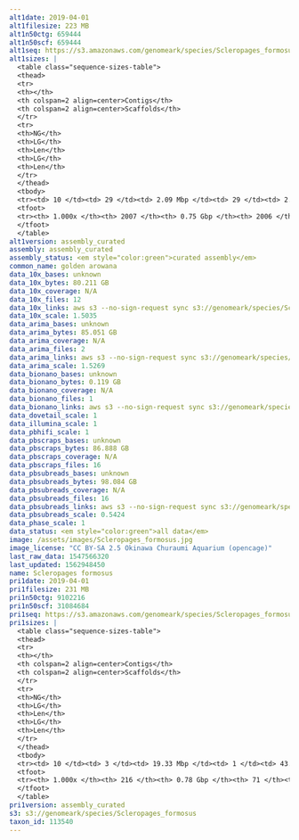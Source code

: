 ```yaml
---
alt1date: 2019-04-01
alt1filesize: 223 MB
alt1n50ctg: 659444
alt1n50scf: 659444
alt1seq: https://s3.amazonaws.com/genomeark/species/Scleropages_formosus/fSclFor1/assembly_curated/fSclFor1.alt.cur.20190401.fasta.gz
alt1sizes: |
  <table class="sequence-sizes-table">
  <thead>
  <tr>
  <th></th>
  <th colspan=2 align=center>Contigs</th>
  <th colspan=2 align=center>Scaffolds</th>
  </tr>
  <tr>
  <th>NG</th>
  <th>LG</th>
  <th>Len</th>
  <th>LG</th>
  <th>Len</th>
  </tr>
  </thead>
  <tbody>
  <tr><td> 10 </td><td> 29 </td><td> 2.09 Mbp </td><td> 29 </td><td> 2.09 Mbp </td></tr>  <tr><td> 20 </td><td> 71 </td><td> 1.49 Mbp </td><td> 71 </td><td> 1.49 Mbp </td></tr>  <tr><td> 30 </td><td> 130 </td><td> 1.13 Mbp </td><td> 130 </td><td> 1.13 Mbp </td></tr>  <tr><td> 40 </td><td> 206 </td><td> 0.86 Mbp </td><td> 206 </td><td> 0.86 Mbp </td></tr>  <tr style="background-color:#cccccc;"><td> 50 </td><td> 306 </td><td> 0.66 Mbp </td><td> 306 </td><td> 0.66 Mbp </td></tr>  <tr><td> 60 </td><td> 435 </td><td> 0.52 Mbp </td><td> 435 </td><td> 0.52 Mbp </td></tr>  <tr><td> 70 </td><td> 602 </td><td> 0.39 Mbp </td><td> 602 </td><td> 0.39 Mbp </td></tr>  <tr><td> 80 </td><td> 832 </td><td> 0.27 Mbp </td><td> 832 </td><td> 0.27 Mbp </td></tr>  <tr><td> 90 </td><td> 1174 </td><td> 0.18 Mbp </td><td> 1173 </td><td> 0.18 Mbp </td></tr>  <tr><td> 100 </td><td> 2006 </td><td> 147  bp </td><td> 2005 </td><td> 147  bp </td></tr>  </tbody>
  <tfoot>
  <tr><th> 1.000x </th><th> 2007 </th><th> 0.75 Gbp </th><th> 2006 </th><th> 0.75 Gbp </th></tr>
  </tfoot>
  </table>
alt1version: assembly_curated
assembly: assembly_curated
assembly_status: <em style="color:green">curated assembly</em>
common_name: golden arowana
data_10x_bases: unknown
data_10x_bytes: 80.211 GB
data_10x_coverage: N/A
data_10x_files: 12
data_10x_links: aws s3 --no-sign-request sync s3://genomeark/species/Scleropages_formosus/fSclFor1/genomic_data/10x/ .<br>
data_10x_scale: 1.5035
data_arima_bases: unknown
data_arima_bytes: 85.051 GB
data_arima_coverage: N/A
data_arima_files: 2
data_arima_links: aws s3 --no-sign-request sync s3://genomeark/species/Scleropages_formosus/fSclFor1/genomic_data/arima/ .<br>
data_arima_scale: 1.5269
data_bionano_bases: unknown
data_bionano_bytes: 0.119 GB
data_bionano_coverage: N/A
data_bionano_files: 1
data_bionano_links: aws s3 --no-sign-request sync s3://genomeark/species/Scleropages_formosus/fSclFor1/genomic_data/bionano/ .<br>
data_dovetail_scale: 1
data_illumina_scale: 1
data_pbhifi_scale: 1
data_pbscraps_bases: unknown
data_pbscraps_bytes: 86.888 GB
data_pbscraps_coverage: N/A
data_pbscraps_files: 16
data_pbsubreads_bases: unknown
data_pbsubreads_bytes: 98.084 GB
data_pbsubreads_coverage: N/A
data_pbsubreads_files: 16
data_pbsubreads_links: aws s3 --no-sign-request sync s3://genomeark/species/Scleropages_formosus/fSclFor1/genomic_data/pacbio/ . --exclude "*scraps.bam* --exclude "*ccs.bam*"<br>
data_pbsubreads_scale: 0.5424
data_phase_scale: 1
data_status: <em style="color:green">all data</em>
image: /assets/images/Scleropages_formosus.jpg
image_license: "CC BY-SA 2.5 Okinawa Churaumi Aquarium (opencage)"
last_raw_data: 1547566320
last_updated: 1562948450
name: Scleropages formosus
pri1date: 2019-04-01
pri1filesize: 231 MB
pri1n50ctg: 9102216
pri1n50scf: 31084684
pri1seq: https://s3.amazonaws.com/genomeark/species/Scleropages_formosus/fSclFor1/assembly_curated/fSclFor1.pri.cur.20190401.fasta.gz
pri1sizes: |
  <table class="sequence-sizes-table">
  <thead>
  <tr>
  <th></th>
  <th colspan=2 align=center>Contigs</th>
  <th colspan=2 align=center>Scaffolds</th>
  </tr>
  <tr>
  <th>NG</th>
  <th>LG</th>
  <th>Len</th>
  <th>LG</th>
  <th>Len</th>
  </tr>
  </thead>
  <tbody>
  <tr><td> 10 </td><td> 3 </td><td> 19.33 Mbp </td><td> 1 </td><td> 43.58 Mbp </td></tr>  <tr><td> 20 </td><td> 8 </td><td> 13.98 Mbp </td><td> 3 </td><td> 39.06 Mbp </td></tr>  <tr><td> 30 </td><td> 14 </td><td> 11.90 Mbp </td><td> 5 </td><td> 38.29 Mbp </td></tr>  <tr><td> 40 </td><td> 22 </td><td> 9.87 Mbp </td><td> 7 </td><td> 32.82 Mbp </td></tr>  <tr style="background-color:#cccccc;"><td> 50 </td><td> 30 </td><td style="background-color:#88ff88;"> 9.10 Mbp </td><td> 10 </td><td style="background-color:#88ff88;"> 31.08 Mbp </td></tr>  <tr><td> 60 </td><td> 39 </td><td> 7.19 Mbp </td><td> 12 </td><td> 29.67 Mbp </td></tr>  <tr><td> 70 </td><td> 52 </td><td> 5.14 Mbp </td><td> 15 </td><td> 27.32 Mbp </td></tr>  <tr><td> 80 </td><td> 69 </td><td> 3.96 Mbp </td><td> 18 </td><td> 25.98 Mbp </td></tr>  <tr><td> 90 </td><td> 93 </td><td> 2.68 Mbp </td><td> 21 </td><td> 24.52 Mbp </td></tr>  <tr><td> 100 </td><td> 215 </td><td> 2.02 Kbp </td><td> 70 </td><td> 23.59 Kbp </td></tr>  </tbody>
  <tfoot>
  <tr><th> 1.000x </th><th> 216 </th><th> 0.78 Gbp </th><th> 71 </th><th> 0.78 Gbp </th></tr>
  </tfoot>
  </table>
pri1version: assembly_curated
s3: s3://genomeark/species/Scleropages_formosus
taxon_id: 113540
---
```

